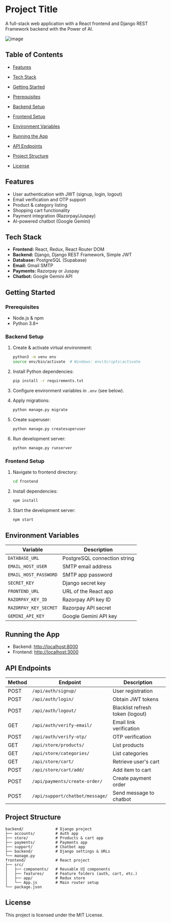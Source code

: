 # Project Title

A  full-stack web application with a React frontend and Django REST Framework backend with the Power of AI.
<!-- ![ecommerce](image.png)-->
![image](https://github.com/user-attachments/assets/8a5d12bf-8935-4dfe-bcc0-a36bf3ea2385)

## Table of Contents

* [Features](#features)
* [Tech Stack](#tech-stack)
* [Getting Started](#getting-started)

* [Prerequisites](#prerequisites)
* [Backend Setup](#backend-setup)
* [Frontend Setup](#frontend-setup)
* [Environment Variables](#environment-variables)
* [Running the App](#running-the-app)
* [API Endpoints](#api-endpoints)
* [Project Structure](#project-structure)
* [License](#license)

## Features

* User authentication with JWT (signup, login, logout)
* Email verification and OTP support
* Product & category listing
* Shopping cart functionality
* Payment integration (Razorpay/Juspay)
* AI-powered chatbot (Google Gemini)

## Tech Stack

* **Frontend:** React, Redux, React Router DOM
* **Backend:** Django, Django REST Framework, Simple JWT
* **Database:** PostgreSQL (Supabase)
* **Email:** Gmail SMTP
* **Payments:** Razorpay or Juspay
* **Chatbot:** Google Gemini API

## Getting Started

### Prerequisites

* Node.js & npm
* Python 3.8+

### Backend Setup

1. Create & activate virtual environment:

   ```bash
   python3 -m venv env
   source env/bin/activate  # Windows: env\Scripts\activate
   ```
2. Install Python dependencies:

   ```bash
   pip install -r requirements.txt
   ```
3. Configure environment variables in `.env` (see below).
4. Apply migrations:

   ```bash
   python manage.py migrate
   ```
5. Create superuser:

   ```bash
   python manage.py createsuperuser
   ```
6. Run development server:

   ```bash
   python manage.py runserver
   ```

### Frontend Setup

1. Navigate to frontend directory:

   ```bash
   cd frontend
   ```
2. Install dependencies:

   ```bash
   npm install
   ```
3. Start the development server:

   ```bash
   npm start
   ```

## Environment Variables

| Variable              | Description                            |
| --------------------- | -------------------------------------- |
| `DATABASE_URL`        | PostgreSQL connection string           |
| `EMAIL_HOST_USER`     | SMTP email address                     |
| `EMAIL_HOST_PASSWORD` | SMTP app password                      |
| `SECRET_KEY`          | Django secret key                      |
| `FRONTEND_URL`        | URL of the React app  |
| `RAZORPAY_KEY_ID`     | Razorpay API key ID                    |
| `RAZORPAY_KEY_SECRET` | Razorpay API secret                    |
| `GEMINI_API_KEY`      | Google Gemini API key                  |

## Running the App

* Backend: [http://localhost:8000](http://localhost:8000)
* Frontend: [http://localhost:3000](http://localhost:3000)

## API Endpoints

| Method | Endpoint                        | Description                      |
| ------ | ------------------------------- | -------------------------------- |
| POST   | `/api/auth/signup/`             | User registration                |
| POST   | `/api/auth/login/`              | Obtain JWT tokens                |
| POST   | `/api/auth/logout/`             | Blacklist refresh token (logout) |
| GET    | `/api/auth/verify-email/`       | Email link verification          |
| POST   | `/api/auth/verify-otp/`         | OTP verification                 |
| GET    | `/api/store/products/`          | List products                    |
| GET    | `/api/store/categories/`        | List categories                  |
| GET    | `/api/store/cart/`              | Retrieve user's cart             |
| POST   | `/api/store/cart/add/`          | Add item to cart                 |
| POST   | `/api/payments/create-order/`   | Create payment order             |
| POST   | `/api/support/chatbot/message/` | Send message to chatbot          |

## Project Structure

```
backend/              # Django project
├── accounts/         # Auth app
├── store/            # Products & cart app
├── payments/         # Payments app
├── support/          # Chatbot app
├── backend/          # Django settings & URLs
└── manage.py
frontend/             # React project
├── src/
│   ├── components/   # Reusable UI components
│   ├── features/     # Feature folders (auth, cart, etc.)
│   ├── app/          # Redux store
│   └── App.js        # Main router setup
└── package.json
```

## License

This project is licensed under the MIT License.
